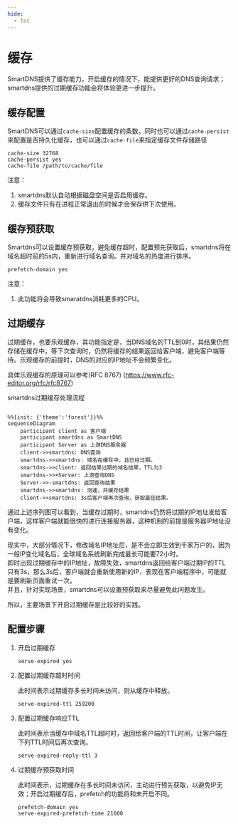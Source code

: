 ```yaml
---
hide:
  - toc
---
```


# 缓存

SmartDNS提供了缓存能力，开启缓存的情况下，能提供更好的DNS查询请求；smartdns提供的过期缓存功能会将体验更进一步提升。

## 缓存配置

SmartDNS可以通过`cache-size`配置缓存的条数，同时也可以通过`cache-persist`来配置是否持久化缓存，也可以通过`cache-file`来指定缓存文件存储路径

```shell
cache-size 32768
cache-persist yes
cache-file /path/to/cache/file
```

注意：

  1. smartdns默认自动根据磁盘空间是否启用缓存。
  1. 缓存文件只有在进程正常退出的时候才会保存供下次使用。

## 缓存预获取

Smartdns可以设置缓存预获取，避免缓存超时，配置预先获取后，smartdns将在域名超时前的5s内，重新进行域名查询。并对域名的热度进行排序。

```shell
prefetch-domain yes
```

注意：

  1. 此功能将会导致smaratdns消耗更多的CPU。

## 过期缓存

过期缓存，也要乐观缓存，其功能指定是，当DNS域名的TTL到0时，其结果仍然存储在缓存中，等下次查询时，仍然将缓存的结果返回给客户端，避免客户端等待。乐观缓存的前提时，DNS的对应的IP地址不会频繁变化。

具体乐观缓存的原理可以参考(RFC 8767) (https://www.rfc-editor.org/rfc/rfc8767)

smartdns过期缓存处理流程

```mermaid

%%{init: {'theme':'forest'}}%%
sequenceDiagram
    participant client as 客户端
    participant smartdns as SmartDNS
    participant Server as 上游DNS服务器
    client->>smartdns: DNS查询
    smartdns->>smartdns: 域名在缓存中，且已经过期。
    smartdns->>client: 返回结果过期的域名结果，TTL为3
    smartdns->>+Server: 上游查询DNS
    Server->>-smartdns: 返回查询结果
    smartdns->>smartdns: 测速，并缓存结果
    client->>smartdns: 3s后客户端再次查询，获取最佳结果。

```

通过上述序列图可以看到，当缓存过期时，smartdns仍然将过期的IP地址发给客户端，这样客户端就能很快的进行连接服务器，这种机制的前提是服务器IP地址没有变化。

现实中，大部分情况下，修改域名IP地址后，是不会立即生效到千家万户的，因为一般IP变化域名后，全球域名系统刷新完成最长可能要72小时。  
即时出现过期缓存中的IP地址，故障失效，smartdns返回给客户端过期IP的TTL只有3s，那么3s后，客户端就会重新使用新的IP，表现在客户端程序中，可能就是要刷新页面重试一次。  
并且，针对实现场景，smartdns可以设置预获取来尽量避免此问题发生。

所以，主要场景下开启过期缓存是比较好的实践。

## 配置步骤

1. 开启过期缓存

    ```shell
    serve-expired yes
    ```

1. 配置过期缓存超时时间

    此时间表示过期缓存多长时间未访问，则从缓存中释放。

    ```shell
    serve-expired-ttl 259200
    ```

1. 配置过期缓存响应TTL

    此时间表示当缓存中域名TTL超时时，返回给客户端的TTL时间，让客户端在下列TTL时间后再次查询。

    ```shell
    serve-expired-reply-ttl 3
    ```

1. 过期缓存预获取时间

    此时间表示，过期缓存在多长时间未访问，主动进行预先获取，以避免IP无效；开启过期缓存后，prefetch的功能将和未开启不同。

    ```shell
    prefetch-domain yes
    serve-expired-prefetch-time 21600
    ```
